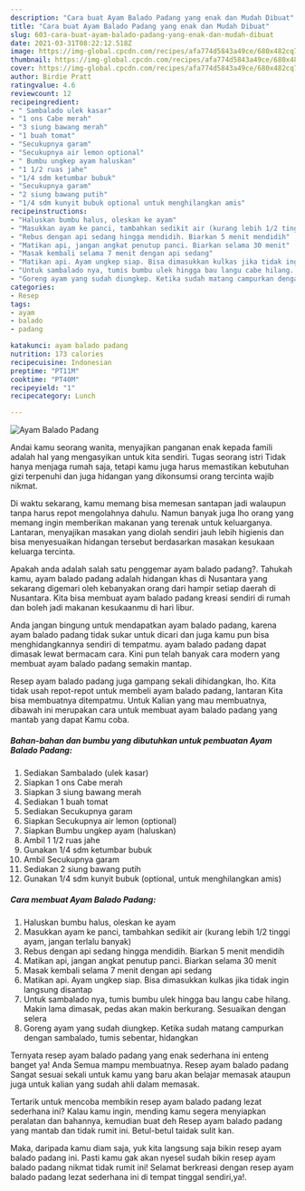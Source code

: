 ```yaml
---
description: "Cara buat Ayam Balado Padang yang enak dan Mudah Dibuat"
title: "Cara buat Ayam Balado Padang yang enak dan Mudah Dibuat"
slug: 603-cara-buat-ayam-balado-padang-yang-enak-dan-mudah-dibuat
date: 2021-03-31T08:22:12.518Z
image: https://img-global.cpcdn.com/recipes/afa774d5843a49ce/680x482cq70/ayam-balado-padang-foto-resep-utama.jpg
thumbnail: https://img-global.cpcdn.com/recipes/afa774d5843a49ce/680x482cq70/ayam-balado-padang-foto-resep-utama.jpg
cover: https://img-global.cpcdn.com/recipes/afa774d5843a49ce/680x482cq70/ayam-balado-padang-foto-resep-utama.jpg
author: Birdie Pratt
ratingvalue: 4.6
reviewcount: 12
recipeingredient:
- " Sambalado ulek kasar"
- "1 ons Cabe merah"
- "3 siung bawang merah"
- "1 buah tomat"
- "Secukupnya garam"
- "Secukupnya air lemon optional"
- " Bumbu ungkep ayam haluskan"
- "1 1/2 ruas jahe"
- "1/4 sdm ketumbar bubuk"
- "Secukupnya garam"
- "2 siung bawang putih"
- "1/4 sdm kunyit bubuk optional untuk menghilangkan amis"
recipeinstructions:
- "Haluskan bumbu halus, oleskan ke ayam"
- "Masukkan ayam ke panci, tambahkan sedikit air (kurang lebih 1/2 tinggi ayam, jangan terlalu banyak)"
- "Rebus dengan api sedang hingga mendidih. Biarkan 5 menit mendidih"
- "Matikan api, jangan angkat penutup panci. Biarkan selama 30 menit"
- "Masak kembali selama 7 menit dengan api sedang"
- "Matikan api. Ayam ungkep siap. Bisa dimasukkan kulkas jika tidak ingin langsung disantap"
- "Untuk sambalado nya, tumis bumbu ulek hingga bau langu cabe hilang. Makin lama dimasak, pedas akan makin berkurang. Sesuaikan dengan selera"
- "Goreng ayam yang sudah diungkep. Ketika sudah matang campurkan dengan sambalado, tumis sebentar, hidangkan"
categories:
- Resep
tags:
- ayam
- balado
- padang

katakunci: ayam balado padang 
nutrition: 173 calories
recipecuisine: Indonesian
preptime: "PT11M"
cooktime: "PT40M"
recipeyield: "1"
recipecategory: Lunch

---
```



![Ayam Balado Padang](https://img-global.cpcdn.com/recipes/afa774d5843a49ce/680x482cq70/ayam-balado-padang-foto-resep-utama.jpg)

Andai kamu seorang wanita, menyajikan panganan enak kepada famili adalah hal yang mengasyikan untuk kita sendiri. Tugas seorang istri Tidak hanya menjaga rumah saja, tetapi kamu juga harus memastikan kebutuhan gizi terpenuhi dan juga hidangan yang dikonsumsi orang tercinta wajib nikmat.

Di waktu  sekarang, kamu memang bisa memesan santapan jadi walaupun tanpa harus repot mengolahnya dahulu. Namun banyak juga lho orang yang memang ingin memberikan makanan yang terenak untuk keluarganya. Lantaran, menyajikan masakan yang diolah sendiri jauh lebih higienis dan bisa menyesuaikan hidangan tersebut berdasarkan masakan kesukaan keluarga tercinta. 



Apakah anda adalah salah satu penggemar ayam balado padang?. Tahukah kamu, ayam balado padang adalah hidangan khas di Nusantara yang sekarang digemari oleh kebanyakan orang dari hampir setiap daerah di Nusantara. Kita bisa membuat ayam balado padang kreasi sendiri di rumah dan boleh jadi makanan kesukaanmu di hari libur.

Anda jangan bingung untuk mendapatkan ayam balado padang, karena ayam balado padang tidak sukar untuk dicari dan juga kamu pun bisa menghidangkannya sendiri di tempatmu. ayam balado padang dapat dimasak lewat bermacam cara. Kini pun telah banyak cara modern yang membuat ayam balado padang semakin mantap.

Resep ayam balado padang juga gampang sekali dihidangkan, lho. Kita tidak usah repot-repot untuk membeli ayam balado padang, lantaran Kita bisa membuatnya ditempatmu. Untuk Kalian yang mau membuatnya, dibawah ini merupakan cara untuk membuat ayam balado padang yang mantab yang dapat Kamu coba.

<!--inarticleads1-->

##### Bahan-bahan dan bumbu yang dibutuhkan untuk pembuatan Ayam Balado Padang:

1. Sediakan  Sambalado (ulek kasar)
1. Siapkan 1 ons Cabe merah
1. Siapkan 3 siung bawang merah
1. Sediakan 1 buah tomat
1. Sediakan Secukupnya garam
1. Siapkan Secukupnya air lemon (optional)
1. Siapkan  Bumbu ungkep ayam (haluskan)
1. Ambil 1 1/2 ruas jahe
1. Gunakan 1/4 sdm ketumbar bubuk
1. Ambil Secukupnya garam
1. Sediakan 2 siung bawang putih
1. Gunakan 1/4 sdm kunyit bubuk (optional, untuk menghilangkan amis)




<!--inarticleads2-->

##### Cara membuat Ayam Balado Padang:

1. Haluskan bumbu halus, oleskan ke ayam
1. Masukkan ayam ke panci, tambahkan sedikit air (kurang lebih 1/2 tinggi ayam, jangan terlalu banyak)
1. Rebus dengan api sedang hingga mendidih. Biarkan 5 menit mendidih
1. Matikan api, jangan angkat penutup panci. Biarkan selama 30 menit
1. Masak kembali selama 7 menit dengan api sedang
1. Matikan api. Ayam ungkep siap. Bisa dimasukkan kulkas jika tidak ingin langsung disantap
1. Untuk sambalado nya, tumis bumbu ulek hingga bau langu cabe hilang. Makin lama dimasak, pedas akan makin berkurang. Sesuaikan dengan selera
1. Goreng ayam yang sudah diungkep. Ketika sudah matang campurkan dengan sambalado, tumis sebentar, hidangkan




Ternyata resep ayam balado padang yang enak sederhana ini enteng banget ya! Anda Semua mampu membuatnya. Resep ayam balado padang Sangat sesuai sekali untuk kamu yang baru akan belajar memasak ataupun juga untuk kalian yang sudah ahli dalam memasak.

Tertarik untuk mencoba membikin resep ayam balado padang lezat sederhana ini? Kalau kamu ingin, mending kamu segera menyiapkan peralatan dan bahannya, kemudian buat deh Resep ayam balado padang yang mantab dan tidak rumit ini. Betul-betul taidak sulit kan. 

Maka, daripada kamu diam saja, yuk kita langsung saja bikin resep ayam balado padang ini. Pasti kamu gak akan nyesel sudah bikin resep ayam balado padang nikmat tidak rumit ini! Selamat berkreasi dengan resep ayam balado padang lezat sederhana ini di tempat tinggal sendiri,ya!.

